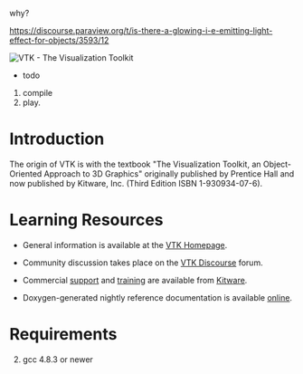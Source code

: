 why?


https://discourse.paraview.org/t/is-there-a-glowing-i-e-emitting-light-effect-for-objects/3593/12

![VTK - The Visualization Toolkit](vtkBanner.gif)


* todo

1. compile
2. play.


Introduction
============

The origin of VTK is with the textbook "The Visualization Toolkit, an
Object-Oriented Approach to 3D Graphics" originally published by
Prentice Hall and now published by Kitware, Inc. (Third Edition ISBN
1-930934-07-6).

Learning Resources
==================

* General information is available at the [VTK Homepage][].

* Community discussion takes place on the [VTK Discourse][] forum.

* Commercial [support][Kitware Support] and [training][Kitware Training]
  are available from [Kitware][].

* Doxygen-generated nightly reference documentation is
  available [online][Doxygen].

[VTK Homepage]: https://www.vtk.org/
[Doxygen]: https://www.vtk.org/doc/nightly/html
[VTK Discourse]: https://discourse.vtk.org/
[Kitware]: https://www.kitware.com/
[Kitware Support]: https://www.kitware.com/what-we-offer/#support
[Kitware Training]: https://www.kitware.com/what-we-offer/#training


Requirements
============

2. gcc 4.8.3 or newer


